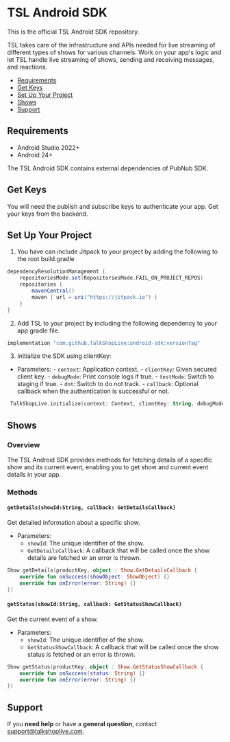 # TSL Android SDK

This is the official TSL Android SDK repository.

TSL takes care of the infrastructure and APIs needed for live streaming of different types of shows for various channels. Work on your app's logic and let TSL handle live streaming of shows, sending and receiving messages, and reactions.

* [Requirements](#requirements)
* [Get Keys](#get-keys)
* [Set Up Your Project](#set-up-your-project)
* [Shows](#shows)
* [Support](#support)

## Requirements

* Android Studio 2022+
* Android 24+

The TSL Android SDK contains external dependencies of PubNub SDK.

## Get Keys

You will need the publish and subscribe keys to authenticate your app. Get your keys from the backend.

## Set Up Your Project

1. You have can include Jitpack to your project by adding the following to the root build.gradle

```groovy
dependencyResolutionManagement {
    repositoriesMode.set(RepositoriesMode.FAIL_ON_PROJECT_REPOS)
    repositories {
        mavenCentral()
        maven { url = uri("https://jitpack.io") }
    }
}
```

2. Add TSL to your project by including the following dependency to your app gradle file.

```groovy
implementation "com.github.TalkShopLive:android-sdk:versionTag"
```

3. Initialize the SDK using clientKey:

- Parameters:
       - `context`: Application context.
       - `clientKey`: Given secured client key.
       - `debugMode`: Print console logs if true.
       - `testMode`: Switch to staging if true.
       - `dnt`: Switch to do not track.
       - `callback`: Optional callback when the authentication is successful or not.
```kotlin
 TalkShopLive.initialize(context: Context, clientKey: String, debugMode: Boolean, testMode: Boolean, dnt: Boolean)
```

## Shows

### Overview

The TSL Android SDK provides methods for fetching details of a specific show and its current event, enabling you to get show and current event details in your app.

### Methods

#### `getDetails(showId:String, callback: GetDetailsCallback)`

Get detailed information about a specific show.

- Parameters:
    - `showId`: The unique identifier of the show.
    - `GetDetailsCallback`: A callback that will be called once the show details are fetched or an error is thrown.

```kotlin
Show.getDetails(productKey, object : Show.GetDetailsCallback {
    override fun onSuccess(showObject: ShowObject) {}
    override fun onError(error: String) {}
})
```

#### `getStatus(showId:String, callback: GetStatusShowCallback)`

Get the current event of a show.

- Parameters:
    - `showId`: The unique identifier of the show.
    - `GetStatusShowCallback`: A callback that will be called once the show status is fetched or an error is thrown.

```kotlin
Show.getStatus(productKey, object : Show.GetStatusShowCallback {
    override fun onSuccess(status: String) {}
    override fun onError(error: String) {}
})
```

## Support

If you **need help** or have a **general question**, contact <support@talkshoplive.com>.
